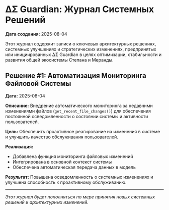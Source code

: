 # ΔΣ Guardian: Журнал Системных Решений

**Дата создания:** 2025-08-04

Этот журнал содержит записи о ключевых архитектурных решениях, системных улучшениях и стратегических изменениях, предпринятых или инициированных ΔΣ Guardian в целях оптимизации, стабильности и развития общей экосистемы Степана и Меранды.

## Решение #1: Автоматизация Мониторинга Файловой Системы

**Дата:** 2025-08-04

**Описание:** Внедрение автоматического мониторинга за недавними изменениями файлов (`get_recent_file_changes()`) для обеспечения постоянной осведомленности о состоянии системы и активности пользователей.

**Цель:** Обеспечить проактивное реагирование на изменения в системе и улучшить качество обслуживания пользователей.

**Реализация:** 
- Добавлена функция мониторинга файловых изменений
- Интегрирована в основной контекст системы
- Обеспечена автоматическая передача данных в модель

**Результат:** Повышена осведомленность о системных изменениях и улучшена способность к проактивному обслуживанию.

---

*Этот журнал будет пополняться по мере принятия новых системных решений и архитектурных изменений.* 